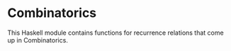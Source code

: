 # Combinatorics

This Haskell module contains functions for recurrence relations that come up
in Combinatorics.
